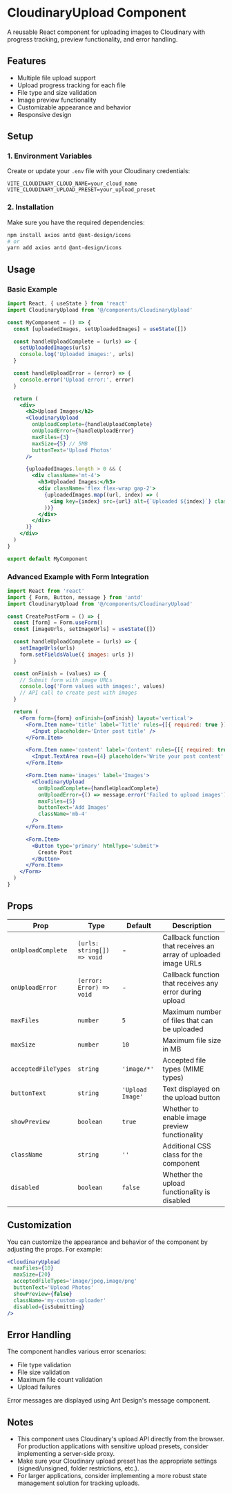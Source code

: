 # CloudinaryUpload Component

A reusable React component for uploading images to Cloudinary with progress tracking, preview functionality, and error
handling.

## Features

- Multiple file upload support
- Upload progress tracking for each file
- File type and size validation
- Image preview functionality
- Customizable appearance and behavior
- Responsive design

## Setup

### 1. Environment Variables

Create or update your `.env` file with your Cloudinary credentials:

```
VITE_CLOUDINARY_CLOUD_NAME=your_cloud_name
VITE_CLOUDINARY_UPLOAD_PRESET=your_upload_preset
```

### 2. Installation

Make sure you have the required dependencies:

```bash
npm install axios antd @ant-design/icons
# or
yarn add axios antd @ant-design/icons
```

## Usage

### Basic Example

```jsx
import React, { useState } from 'react'
import CloudinaryUpload from '@/components/CloudinaryUpload'

const MyComponent = () => {
  const [uploadedImages, setUploadedImages] = useState([])

  const handleUploadComplete = (urls) => {
    setUploadedImages(urls)
    console.log('Uploaded images:', urls)
  }

  const handleUploadError = (error) => {
    console.error('Upload error:', error)
  }

  return (
    <div>
      <h2>Upload Images</h2>
      <CloudinaryUpload
        onUploadComplete={handleUploadComplete}
        onUploadError={handleUploadError}
        maxFiles={3}
        maxSize={5} // 5MB
        buttonText='Upload Photos'
      />

      {uploadedImages.length > 0 && (
        <div className='mt-4'>
          <h3>Uploaded Images:</h3>
          <div className='flex flex-wrap gap-2'>
            {uploadedImages.map((url, index) => (
              <img key={index} src={url} alt={`Uploaded ${index}`} className='w-24 h-24 object-cover rounded' />
            ))}
          </div>
        </div>
      )}
    </div>
  )
}

export default MyComponent
```

### Advanced Example with Form Integration

```jsx
import React from 'react'
import { Form, Button, message } from 'antd'
import CloudinaryUpload from '@/components/CloudinaryUpload'

const CreatePostForm = () => {
  const [form] = Form.useForm()
  const [imageUrls, setImageUrls] = useState([])

  const handleUploadComplete = (urls) => {
    setImageUrls(urls)
    form.setFieldsValue({ images: urls })
  }

  const onFinish = (values) => {
    // Submit form with image URLs
    console.log('Form values with images:', values)
    // API call to create post with images
  }

  return (
    <Form form={form} onFinish={onFinish} layout='vertical'>
      <Form.Item name='title' label='Title' rules={[{ required: true }]}>
        <Input placeholder='Enter post title' />
      </Form.Item>

      <Form.Item name='content' label='Content' rules={[{ required: true }]}>
        <Input.TextArea rows={4} placeholder='Write your post content' />
      </Form.Item>

      <Form.Item name='images' label='Images'>
        <CloudinaryUpload
          onUploadComplete={handleUploadComplete}
          onUploadError={() => message.error('Failed to upload images')}
          maxFiles={5}
          buttonText='Add Images'
          className='mb-4'
        />
      </Form.Item>

      <Form.Item>
        <Button type='primary' htmlType='submit'>
          Create Post
        </Button>
      </Form.Item>
    </Form>
  )
}
```

## Props

| Prop                | Type                       | Default          | Description                                                     |
|---------------------|----------------------------|------------------|-----------------------------------------------------------------|
| `onUploadComplete`  | `(urls: string[]) => void` | -                | Callback function that receives an array of uploaded image URLs |
| `onUploadError`     | `(error: Error) => void`   | -                | Callback function that receives any error during upload         |
| `maxFiles`          | `number`                   | `5`              | Maximum number of files that can be uploaded                    |
| `maxSize`           | `number`                   | `10`             | Maximum file size in MB                                         |
| `acceptedFileTypes` | `string`                   | `'image/*'`      | Accepted file types (MIME types)                                |
| `buttonText`        | `string`                   | `'Upload Image'` | Text displayed on the upload button                             |
| `showPreview`       | `boolean`                  | `true`           | Whether to enable image preview functionality                   |
| `className`         | `string`                   | `''`             | Additional CSS class for the component                          |
| `disabled`          | `boolean`                  | `false`          | Whether the upload functionality is disabled                    |

## Customization

You can customize the appearance and behavior of the component by adjusting the props. For example:

```jsx
<CloudinaryUpload
  maxFiles={10}
  maxSize={20}
  acceptedFileTypes='image/jpeg,image/png'
  buttonText='Upload Photos'
  showPreview={false}
  className='my-custom-uploader'
  disabled={isSubmitting}
/>
```

## Error Handling

The component handles various error scenarios:

- File type validation
- File size validation
- Maximum file count validation
- Upload failures

Error messages are displayed using Ant Design's message component.

## Notes

- This component uses Cloudinary's upload API directly from the browser. For production applications with sensitive
  upload presets, consider implementing a server-side proxy.
- Make sure your Cloudinary upload preset has the appropriate settings (signed/unsigned, folder restrictions, etc.).
- For larger applications, consider implementing a more robust state management solution for tracking uploads.
